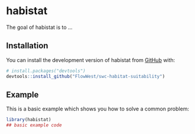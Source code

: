 
# habistat

<!-- badges: start -->
<!-- badges: end -->

The goal of habistat is to ...

## Installation

You can install the development version of habistat from [GitHub](https://github.com/) with:

``` r
# install.packages("devtools")
devtools::install_github("FlowWest/swc-habitat-suitability")
```

## Example

This is a basic example which shows you how to solve a common problem:

``` r
library(habistat)
## basic example code
```

